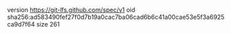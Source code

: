 version https://git-lfs.github.com/spec/v1
oid sha256:ad583490fef27f0d7b19a0cac7ba06cad6b6c41a00cae53e5f3a6925ca9d7f64
size 261
